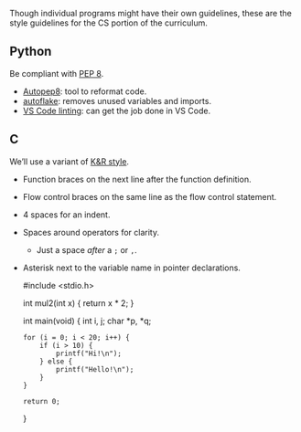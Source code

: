 Though individual programs might have their own guidelines, these are the style guidelines for the CS portion of the curriculum.

## Python

Be compliant with [PEP 8](https://www.python.org/dev/peps/pep-0008/).

- [Autopep8](https://pypi.org/project/autopep8/): tool to reformat code.
- [autoflake](https://pypi.org/project/autoflake/): removes unused variables and imports.
- [VS Code linting](https://code.visualstudio.com/docs/python/linting): can get the job done in VS Code.

## C

We’ll use a variant of [K&R style](https://en.wikipedia.org/wiki/Indentation_style#K&R_style).

- Function braces on the next line after the function definition.
- Flow control braces on the same line as the flow control statement.
- 4 spaces for an indent.
- Spaces around operators for clarity.
  - Just a space _after_ a `;` or `,`.
- Asterisk next to the variable name in pointer declarations.

  #include <stdio.h>

  int mul2(int x)
  {
  return x \* 2;
  }

  int main(void)
  {
  int i, j;
  char *p, *q;

      for (i = 0; i < 20; i++) {
          if (i > 10) {
              printf("Hi!\n");
          } else {
              printf("Hello!\n");
          }
      }

      return 0;

  }
